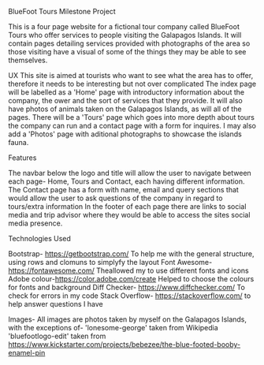 BlueFoot Tours Milestone Project

This is a four page website for a fictional tour company called BlueFoot Tours who offer services to people visiting the Galapagos Islands. It will contain pages detailing services provided with photographs of the area so those visiting have a visual of some of the things they may be able to see themselves.

UX
This site is aimed at tourists who want to see what the area has to offer, therefore it needs to be interesting but not over complicated
The index page will be labelled as a 'Home' page with introductory information about the company, the ower and the sort of services that they provide. It will also have photos of animals taken on the Galapagos Islands, as will all of the pages.
There will be a 'Tours' page which goes into more depth about tours the company can run and a contact page with a form for inquires. I may also add a 'Photos' page with aditional photographs to showcase the islands fauna.

Features

The navbar below the logo and title will allow the user to navigate between each page- Home, Tours and Contact, each having different information.
The Contact page has a form with name, email and query sections that would allow the user to ask questions of the company in regard to tours/extra information
In the footer of each page there are links to social media and trip advisor where they would be able to access the sites social media presence.

Technologies Used

Bootstrap- https://getbootstrap.com/ To help me with the general structure, using rows and clomuns to simplyfy the layout
Font Awesome- https://fontawesome.com/ Theallowed my to use different fonts and icons
Adobe colour-https://color.adobe.com/create Helped to choose the colours for fonts and background
Diff Checker- https://www.diffchecker.com/ To check for errors in my code
Stack Overflow- https://stackoverflow.com/ to help answer questions I have

Images- All images are photos taken by myself on the Galapagos Islands, with the exceptions of-
'lonesome-george' taken from Wikipedia
'bluefootlogo-edit' taken from https://www.kickstarter.com/projects/bebezee/the-blue-footed-booby-enamel-pin
